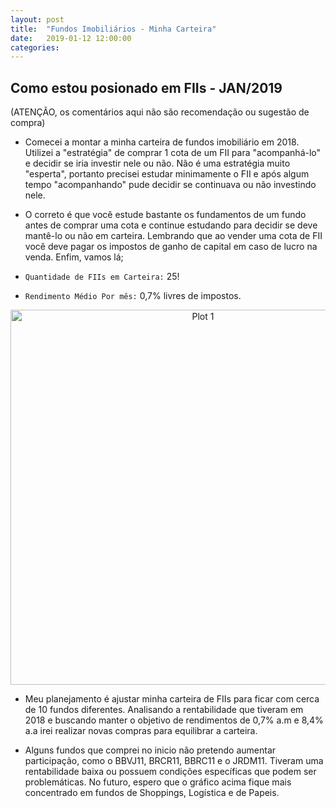 ```yaml
---
layout: post
title:  "Fundos Imobiliários - Minha Carteira"
date:   2019-01-12 12:00:00
categories: 
---
```


## Como estou posionado em FIIs - JAN/2019

(ATENÇÃO, os comentários aqui não são recomendação ou sugestão de compra)

* Comecei a montar a minha carteira de fundos imobiliário em 2018. Utilizei a "estratégia" de comprar 1 cota de um FII para "acompanhá-lo" e decidir se iria investir nele ou não. Não é uma estratégia muito "esperta", portanto precisei estudar minimamente o FII e após algum tempo "acompanhando" pude decidir se continuava ou não investindo nele.

* O correto é que você estude bastante os fundamentos de um fundo antes de comprar uma cota e continue estudando para decidir se deve mantê-lo ou não em carteira. Lembrando que ao vender uma cota de FII você deve pagar os impostos de ganho de capital em caso de lucro na venda. Enfim, vamos lá;

* ```Quantidade de FIIs em Carteira:``` 25!

* ```Rendimento Médio Por mês:``` 0,7% livres de impostos.

<div>
    <a href="https://plot.ly/~ealexbarros/1/?share_key=C2xWzpeukPxqW3Z5Uycxub" target="_blank" title="Plot 1" style="display: block; text-align: center;"><img src="https://plot.ly/~ealexbarros/1.png?share_key=C2xWzpeukPxqW3Z5Uycxub" alt="Plot 1" style="max-width: 100%;width: 600px;"  width="600" onerror="this.onerror=null;this.src='https://plot.ly/404.png';" /></a>
    <script data-plotly="ealexbarros:1" sharekey-plotly="C2xWzpeukPxqW3Z5Uycxub" src="https://plot.ly/embed.js" async></script>
</div>

* Meu planejamento é ajustar minha carteira de FIIs para ficar com cerca de 10 fundos diferentes. Analisando a rentabilidade que tiveram em 2018 e buscando manter o objetivo de rendimentos de 0,7% a.m e 8,4% a.a irei realizar novas compras para equilibrar a carteira.

* Alguns fundos que comprei no inicio não pretendo aumentar participação, como o BBVJ11, BRCR11, BBRC11 e o JRDM11. Tiveram uma rentabilidade baixa ou possuem condições específicas que podem ser problemáticas. No futuro, espero que o gráfico acima fique mais concentrado em fundos de Shoppings, Logística e de Papeis.

